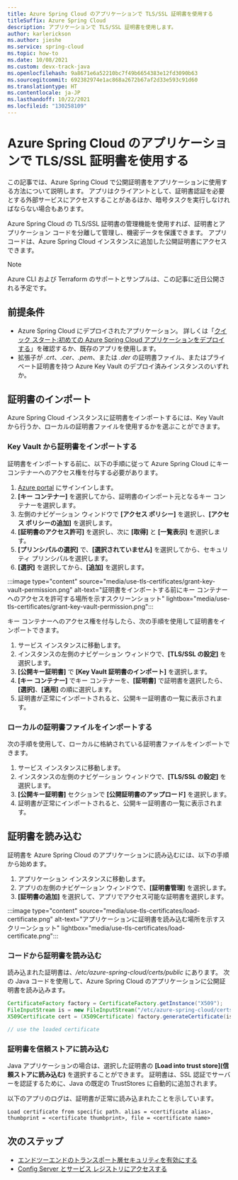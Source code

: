 ```yaml
---
title: Azure Spring Cloud のアプリケーションで TLS/SSL 証明書を使用する
titleSuffix: Azure Spring Cloud
description: アプリケーションで TLS/SSL 証明書を使用します。
author: karlerickson
ms.author: jieshe
ms.service: spring-cloud
ms.topic: how-to
ms.date: 10/08/2021
ms.custom: devx-track-java
ms.openlocfilehash: 9a8671e6a52210bc7f49b6654383e12fd3090b63
ms.sourcegitcommit: 692382974e1ac868a2672b67af2d33e593c91d60
ms.translationtype: HT
ms.contentlocale: ja-JP
ms.lasthandoff: 10/22/2021
ms.locfileid: "130258109"
---
```

# <a name="use-tlsssl-certificates-in-your-application-in-azure-spring-cloud"></a>Azure Spring Cloud のアプリケーションで TLS/SSL 証明書を使用する

この記事では、Azure Spring Cloud で公開証明書をアプリケーションに使用する方法について説明します。 アプリはクライアントとして、証明書認証を必要とする外部サービスにアクセスすることがあるほか、暗号タスクを実行しなければならない場合もあります。  

Azure Spring Cloud の TLS/SSL 証明書の管理機能を使用すれば、証明書とアプリケーション コードを分離して管理し、機密データを保護できます。 アプリ コードは、Azure Spring Cloud インスタンスに追加した公開証明書にアクセスできます。

> [!NOTE]
> Azure CLI および Terraform のサポートとサンプルは、この記事に近日公開される予定です。

## <a name="prerequisites"></a>前提条件

- Azure Spring Cloud にデプロイされたアプリケーション。 詳しくは「[クイック スタート:初めての Azure Spring Cloud アプリケーションをデプロイする](./quickstart.md)」を確認するか、既存のアプリを使用します。
- 拡張子が *.crt*、*.cer*、*.pem*、または *.der* の証明書ファイル、またはプライベート証明書を持つ Azure Key Vault のデプロイ済みインスタンスのいずれか。

## <a name="import-a-certificate"></a>証明書のインポート

Azure Spring Cloud インスタンスに証明書をインポートするには、Key Vault から行うか、ローカルの証明書ファイルを使用するかを選ぶことができます。

### <a name="import-a-certificate-from-key-vault"></a>Key Vault から証明書をインポートする

証明書をインポートする前に、以下の手順に従って Azure Spring Cloud にキー コンテナーへのアクセス権を付与する必要があります。

1. [Azure portal](https://portal.azure.com) にサインインします。
1. **[キー コンテナー]** を選択してから、証明書のインポート元となるキー コンテナーを選択します。
1. 左側のナビゲーション ウィンドウで **[アクセス ポリシー]** を選択し、**[アクセス ポリシーの追加]** を選択します。
1. **[証明書のアクセス許可]** を選択し、次に **[取得]** と **[一覧表示]** を選択します。
1. **[プリンシパルの選択]** で、**[選択されていません]** を選択してから、セキュリティ プリンシパルを選択します。
1. **[選択]** を選択してから、**[追加]** を選択します。

:::image type="content" source="media/use-tls-certificates/grant-key-vault-permission.png" alt-text="証明書をインポートする前にキー コンテナーへのアクセスを許可する場所を示すスクリーンショット" lightbox="media/use-tls-certificates/grant-key-vault-permission.png":::

キー コンテナーへのアクセス権を付与したら、次の手順を使用して証明書をインポートできます。

1. サービス インスタンスに移動します。
1. インスタンスの左側のナビゲーション ウィンドウで、**[TLS/SSL の設定]** を選択します。
1. **[公開キー証明書]** で **[Key Vault 証明書のインポート]** を選択します。
1. **[キー コンテナー]** でキー コンテナーを、**[証明書]** で証明書を選択したら、**[選択]**、**[適用]** の順に選択します。
1. 証明書が正常にインポートされると、公開キー証明書の一覧に表示されます。

### <a name="import-a-local-certificate-file"></a>ローカルの証明書ファイルをインポートする

次の手順を使用して、ローカルに格納されている証明書ファイルをインポートできます。

1. サービス インスタンスに移動します。
1. インスタンスの左側のナビゲーション ウィンドウで、**[TLS/SSL の設定]** を選択します。
1. **[公開キー証明書]** セクションで **[公開証明書のアップロード]** を選択します。
1. 証明書が正常にインポートされると、公開キー証明書の一覧に表示されます。

## <a name="load-a-certificate"></a>証明書を読み込む

証明書を Azure Spring Cloud のアプリケーションに読み込むには、以下の手順から始めます。

1. アプリケーション インスタンスに移動します。
1. アプリの左側のナビゲーション ウィンドウで、**[証明書管理]** を選択します。
1. **[証明書の追加]** を選択して、アプリでアクセス可能な証明書を選択します。

:::image type="content" source="media/use-tls-certificates/load-certificate.png" alt-text="アプリケーションに証明書を読み込む場所を示すスクリーンショット" lightbox="media/use-tls-certificates/load-certificate.png":::

### <a name="load-a-certificate-from-code"></a>コードから証明書を読み込む

読み込まれた証明書は、*/etc/azure-spring-cloud/certs/public* にあります。 次の Java コードを使用して、Azure Spring Cloud のアプリケーションに公開証明書を読み込みます。

```java
CertificateFactory factory = CertificateFactory.getInstance("X509");
FileInputStream is = new FileInputStream("/etc/azure-spring-cloud/certs/public/<certificate name>");
X509Certificate cert = (X509Certificate) factory.generateCertificate(is);

// use the loaded certificate
```

### <a name="load-a-certificate-into-the-trust-store"></a>証明書を信頼ストアに読み込む

Java アプリケーションの場合は、選択した証明書の **[Load into trust store]\(信頼ストアに読み込む\)** を選択することができます。 証明書は、SSL 認証でサーバーを認証するために、Java の既定の TrustStores に自動的に追加されます。

以下のアプリのログは、証明書が正常に読み込まれたことを示しています。

```
Load certificate from specific path. alias = <certificate alias>, thumbprint = <certificate thumbprint>, file = <certificate name>
```

## <a name="next-steps"></a>次のステップ

* [エンドツーエンドのトランスポート層セキュリティを有効にする](./how-to-enable-end-to-end-tls.md)
* [Config Server とサービス レジストリにアクセスする](./how-to-access-data-plane-azure-ad-rbac.md)
